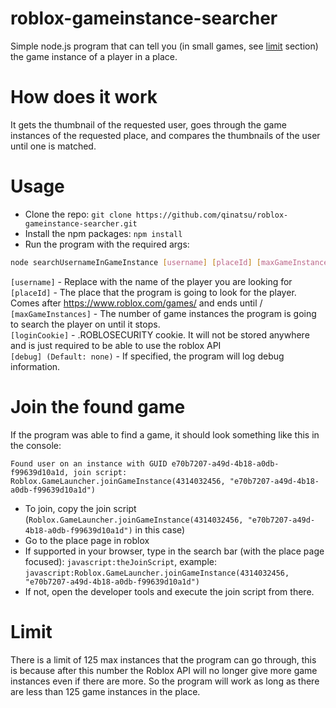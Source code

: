 # roblox-gameinstance-searcher
Simple node.js program that can tell you (in small games, see [limit](#limit) section) the game instance of a player in a place.

# How does it work
It gets the thumbnail of the requested user, goes through the game instances of the requested place, and compares the thumbnails of the user until one is matched.

# Usage
* Clone the repo: `git clone https://github.com/qinatsu/roblox-gameinstance-searcher.git`
* Install the npm packages: `npm install`
* Run the program with the required args:
```sh
node searchUsernameInGameInstance [username] [placeId] [maxGameInstances] "[loginCookie]" [debug] 
```

`[username]` - Replace with the name of the player you are looking for<br>
`[placeId]` - The place that the program is going to look for the player. Comes after https://www.roblox.com/games/ and ends until /<br>
`[maxGameInstances]` - The number of game instances the program is going to search the player on until it stops.<br>
`[loginCookie]` - .ROBLOSECURITY cookie. It will not be stored anywhere and is just required to be able to use the roblox API<br>
`[debug] (Default: none)` - If specified, the program will log debug information.

# Join the found game
If the program was able to find a game, it should look something like this in the console: 
```
Found user on an instance with GUID e70b7207-a49d-4b18-a0db-f99639d10a1d, join script: Roblox.GameLauncher.joinGameInstance(4314032456, "e70b7207-a49d-4b18-a0db-f99639d10a1d")
```
* To join, copy the join script (`Roblox.GameLauncher.joinGameInstance(4314032456, "e70b7207-a49d-4b18-a0db-f99639d10a1d")` in this case) 
* Go to the place page in roblox
* If supported in your browser, type in the search bar (with the place page focused): `javascript:theJoinScript`, example: `javascript:Roblox.GameLauncher.joinGameInstance(4314032456, "e70b7207-a49d-4b18-a0db-f99639d10a1d")`
* If not, open the developer tools and execute the join script from there.

# Limit
There is a limit of 125 max instances that the program can go through, this is because after this number the Roblox API will no longer give more game instances even if there are more. So the program will work as long as there are less than 125 game instances in the place.
